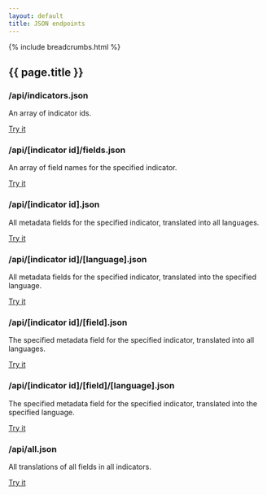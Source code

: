 ```yaml
---
layout: default
title: JSON endpoints
---
```

{% include breadcrumbs.html %}

<h2>{{ page.title }}</h2>

### /api/indicators.json

An array of indicator ids.

<a class="call-to-action" href="indicators.json">Try it</a>

### /api/[indicator id]/fields.json

An array of field names for the specified indicator.

<a class="call-to-action" href="1-2-1/fields.json">Try it</a>

### /api/[indicator id].json

All metadata fields for the specified indicator, translated into all languages.

<a class="call-to-action" href="1-2-1.json">Try it</a>

### /api/[indicator id]/[language].json

All metadata fields for the specified indicator, translated into the specified language.

<a class="call-to-action" href="1-2-1/en.json">Try it</a>

### /api/[indicator id]/[field].json

The specified metadata field for the specified indicator, translated into all languages.

<a class="call-to-action" href="1-2-1/COLL_METHOD.json">Try it</a>

### /api/[indicator id]/[field]/[language].json

The specified metadata field for the specified indicator, translated into the specified language.

<a class="call-to-action" href="1-2-1/COLL_METHOD/en.json">Try it</a>

### /api/all.json

All translations of all fields in all indicators.

<a class="call-to-action" href="all.json">Try it</a>